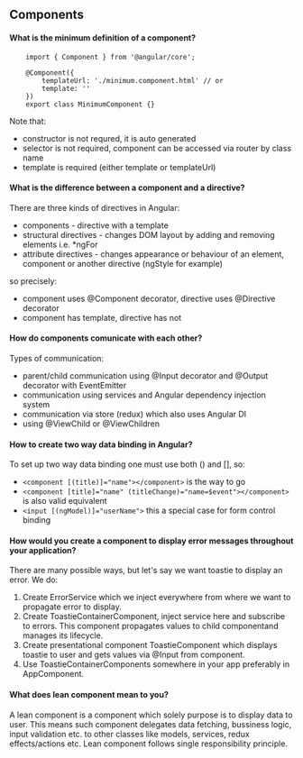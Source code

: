 ## Components

#### What is the minimum definition of a component?

		import { Component } from '@angular/core';

		@Component({
			templateUrl: './minimum.component.html' // or
			template: ''
		})
		export class MinimumComponent {}

Note that:

* constructor is not requred, it is auto generated
* selector is not required, component can be accessed via router by class name
* template is required (either template or templateUrl)

#### What is the difference between a component and a directive?

There are three kinds of directives in Angular:

* components - directive with a template
* structural directives - changes DOM layout by adding and removing elements i.e. *ngFor
* attribute directives - changes appearance or behaviour of an element, component or another directive
(ngStyle for example)

so precisely:

* component uses @Component decorator, directive uses @Directive decorator
* component has template, directive has not

#### How do components comunicate with each other?

Types of communication:

* parent/child communication using @Input decorator and @Output decorator with EventEmitter
* communication using services and Angular dependency injection system
* communication via store (redux) which also uses Angular DI
* using @ViewChild or @ViewChildren

#### How to create two way data binding in Angular?

To set up two way data binding one must use both () and [], so:

* `<component [(title)]="name"></component>` is the way to go
* `<component [title]="name" (titleChange)="name=$event"></component>` is also valid equivalent
* `<input [(ngModel)]="userName">` this a special case for form control binding

#### How would you create a component to display error messages throughout your application?

There are many possible ways, but let's say we want toastie to display an error. We do:

1. Create ErrorService which we inject everywhere from where we want to propagate error to display.
2. Create ToastieContainerComponent, inject service here and subscribe to errors. This component propagates
values to child componentand  manages its lifecycle.
3. Create presentational component ToastieComponent which displays toastie to user and gets values via @Input
from component.
4. Use ToastieContainerComponents somewhere in your app preferably in AppComponent.

#### What does lean component mean to you?

A lean component is a component which solely purpose is to display data to user. This means such component
delegates data fetching, bussiness logic, input validation etc. to other classes like models, services,
redux effects/actions etc. Lean component follows single responsibility principle.
